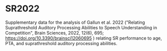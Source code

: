 # SR2022
Supplementary data for the analysis of Gallun et al. 2022 ("Relating Suprathreshold Auditory Processing Abilities to Speech Understanding in Competition", Brain Sciences, 2022, 12(6), 695; https://doi.org/10.3390/brainsci12060695
) relating SR performance to age, PTA, and suprathreshold auditory processing abilities.
